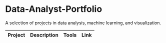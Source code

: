 # Data-Analyst-Portfolio
A selection of projects in data analysis, machine learning, and visualization.

| Project | Description | Tools | Link |
|---------|-------------|-------|------|

